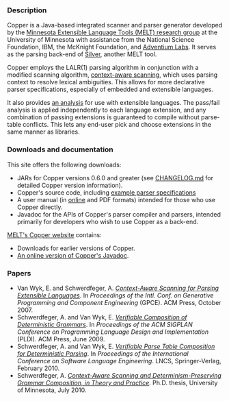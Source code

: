 ### Description ###

Copper is a Java-based integrated scanner and parser generator developed by the [Minnesota Extensible Language Tools (MELT) research group](http://melt.cs.umn.edu) at the University of Minnesota with assistance from the National Science Foundation, IBM, the McKnight Foundation, and [Adventium Labs](http://www.adventiumlabs.com). It serves as the parsing back-end of [Silver](http://melt.cs.umn.edu/silver), another MELT tool.

Copper employs the LALR(1) parsing algorithm in conjunction with a modified scanning algorithm, [context-aware scanning](http://www.umsec.umn.edu/publications/Context-Aware-Scanning-Parsing-Extensible-Language), which uses parsing context to resolve lexical ambiguities. This allows for more declarative parser specifications, especially of embedded and extensible languages.

It also provides [an analysis](http://www.umsec.umn.edu/publications/Verifiable-Composition-Deterministic-Grammars) for use with extensible languages. The pass/fail analysis is applied independently to each language extension, and any combination of passing extensions is guaranteed to compile without parse-table conflicts. This lets any end-user pick and choose extensions in the same manner as libraries.

### Downloads and documentation ###

This site offers the following downloads:

  * JARs for Copper versions 0.6.0 and greater (see [CHANGELOG.md](CHANGELOG.md) for detailed Copper version information).
  * Copper's source code, including [example parser specifications](src/edu.umn.cs.melt.copper.test/resources/test/grammars)
  * A user manual (in [online](doc/manual/CopperUserManual.md) and PDF formats) intended for those who use Copper directly.
  * Javadoc for the APIs of Copper's parser compiler and parsers, intended primarily for developers who wish to use Copper as a back-end.

[MELT's Copper website](http://melt.cs.umn.edu/copper) contains:

  * Downloads for earlier versions of Copper.
  * [An online version of Copper's Javadoc](http://melt.cs.umn.edu/copper/current/javadoc).

### Papers ###

  * Van Wyk, E. and Schwerdfeger, A. _[Context-Aware Scanning for Parsing Extensible Languages](http://www.umsec.umn.edu/publications/Context-Aware-Scanning-Parsing-Extensible-Language)_. In _Proceedings of the Intl. Conf. on Generative Programming and Component Engineering_ (GPCE). ACM Press, October 2007.
  * Schwerdfeger, A. and Van Wyk, E. _[Verifiable Composition of Deterministic Grammars](http://www.umsec.umn.edu/publications/Verifiable-Composition-Deterministic-Grammars)_. In _Proceedings of the ACM SIGPLAN Conference on Programming Language Design and Implementation_ (PLDI). ACM Press, June 2009.
  * Schwerdfeger, A. and Van Wyk, E. _[Verifiable Parse Table Composition for Deterministic Parsing](http://www.umsec.umn.edu/publications/Verifiable-Parse-Table-Composition-Deterministic-P)_. In _Proceedings of the International Conference on Software Language Engineering_. LNCS, Springer-Verlag, February 2010.
  * Schwerdfeger, A. _[Context-Aware Scanning and Determinism-Preserving Grammar Composition, in Theory and Practice](http://purl.umn.edu/95605)_. Ph.D. thesis, University of Minnesota, July 2010.
  